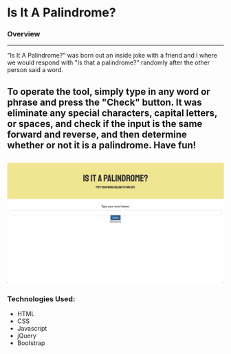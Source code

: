 # Is It A Palindrome?

### Overview
---
"Is It A Palindrome?" was born out an inside joke with a friend and I where we would respond with "Is that a palindrome?" randomly after the other person said a word.

To operate the tool, simply type in any word or phrase and press the "Check" button. It was eliminate any special characters, capital letters, or spaces, and check if the input is the same forward and reverse, and then determine whether or not it is a palindrome. Have fun!
---
![Screenshot](assets/Images/screenshot.png)
---
### Technologies Used:
- HTML
- CSS
- Javascript
- jQuery
- Bootstrap